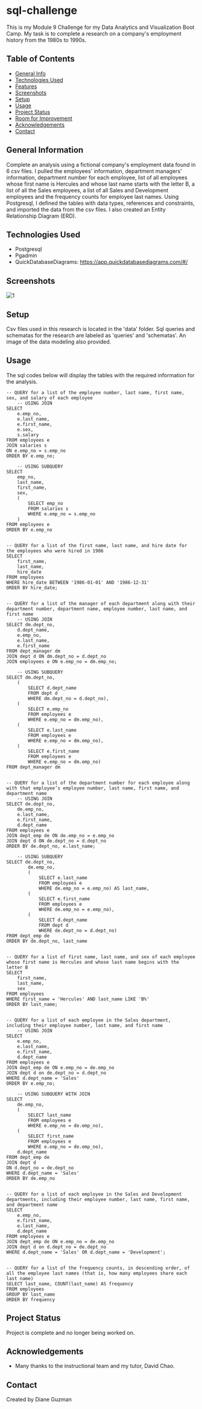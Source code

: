 # sql-challenge
This is my Module 9 Challenge for my Data Analytics and Visualization Boot Camp.  My task is to complete a research on a company's employment history from the 1980s to 1990s.


## Table of Contents
* [General Info](#general-information)
* [Technologies Used](#technologies-used)
* [Features](#features)
* [Screenshots](#screenshots)
* [Setup](#setup)
* [Usage](#usage)
* [Project Status](#project-status)
* [Room for Improvement](#room-for-improvement)
* [Acknowledgements](#acknowledgements)
* [Contact](#contact)
<!-- * [License](#license) -->


## General Information
Complete an analysis using a fictional company's employment data found in 6 csv files. I pulled the employees' information, department managers' information, department number for each employee, list of all employees whose first name is Hercules and whose last name starts with the letter B, a list of all the Sales employees, a list of all Sales and Development  employees and the frequency counts for employee last names.  Using Postgresql, I defined the tables with data types, references and constraints, and imported the data from the csv files. I also created an Entity Relationship Diagram (ERD).

## Technologies Used
- Postgresql
- Pgadmin
- QuickDatabaseDiagrams: https://app.quickdatabasediagrams.com/#/


## Screenshots
![1](https://user-images.githubusercontent.com/117790100/218594313-09e72819-20b9-49d7-82f0-05fd3d83d053.png)


## Setup
Csv files used in this research is located in the 'data' folder.  Sql queries and schematas for the research are labeled as 'queries' and 'schematas'.  An image of the data modeling also provided.


## Usage
The sql codes below will display the tables with the required information for the analysis.

```
-- QUERY for a list of the employee number, last name, first name, sex, and salary of each employee
	-- USING JOIN
SELECT
	e.emp_no,
	e.last_name,
	e.first_name,
	e.sex,
	s.salary
FROM employees e
JOIN salaries s
ON e.emp_no = s.emp_no
ORDER BY e.emp_no;

	-- USING SUBQUERY
SELECT
	emp_no,
	last_name,
	first_name,
	sex,
	(
		SELECT emp_no
		FROM salaries s
		WHERE e.emp_no = s.emp_no
	)
FROM employees e
ORDER BY e.emp_no


-- QUERY for a list of the first name, last name, and hire date for the employees who were hired in 1986
SELECT
	first_name,
	last_name,
	hire_date
FROM employees 
WHERE hire_date BETWEEN '1986-01-01' AND '1986-12-31'
ORDER BY hire_date;


-- QUERY for a list of the manager of each department along with their department number, department name, employee number, last name, and first name
	-- USING JOIN
SELECT dm.dept_no,
	d.dept_name,
	e.emp_no,
	e.last_name,
	e.first_name
FROM dept_manager dm
JOIN dept d ON dm.dept_no = d.dept_no
JOIN employees e ON e.emp_no = dm.emp_no;

	-- USING SUBQUERY
SELECT dm.dept_no,
	(
		SELECT d.dept_name
		FROM dept d
		WHERE dm.dept_no = d.dept_no),
	(
		SELECT e.emp_no
		FROM employees e
		WHERE e.emp_no = dm.emp_no),
	(
		SELECT e.last_name
		FROM employees e
		WHERE e.emp_no = dm.emp_no),
	(
		SELECT e.first_name
		FROM employees e
		WHERE e.emp_no = dm.emp_no)
FROM dept_manager dm


-- QUERY for a list of the department number for each employee along with that employee’s employee number, last name, first name, and department name
	-- USING JOIN
SELECT de.dept_no,
	de.emp_no,
	e.last_name,
	e.first_name,
	d.dept_name
FROM employees e
JOIN dept_emp de ON de.emp_no = e.emp_no
JOIN dept d ON de.dept_no = d.dept_no
ORDER BY de.dept_no, e.last_name;

	-- USING SUBQUERY
SELECT de.dept_no,
		de.emp_no,
		(
			SELECT e.last_name
			FROM employees e
			WHERE de.emp_no = e.emp_no) AS last_name,
		(
			SELECT e.first_name
			FROM employees e
			WHERE de.emp_no = e.emp_no),
		(
			SELECT d.dept_name
			FROM dept d
			WHERE de.dept_no = d.dept_no)
FROM dept_emp de
ORDER BY de.dept_no, last_name


-- QUERY for a list of first name, last name, and sex of each employee whose first name is Hercules and whose last name begins with the letter B
SELECT
	first_name,
	last_name,
	sex
FROM employees 
WHERE first_name = 'Hercules' AND last_name LIKE 'B%'
ORDER BY last_name;


-- QUERY for a list of each employee in the Sales department, including their employee number, last name, and first name
	-- USING JOIN
SELECT
	e.emp_no,
	e.last_name,
	e.first_name,
	d.dept_name
FROM employees e
JOIN dept_emp de ON e.emp_no = de.emp_no
JOIN dept d on de.dept_no = d.dept_no
WHERE d.dept_name = 'Sales'
ORDER BY e.emp_no;

	-- USING SUBQUERY WITH JOIN
SELECT 
	de.emp_no, 
	(
		SELECT last_name
	 	FROM employees e
	 	WHERE e.emp_no = de.emp_no),
	(
		SELECT first_name
	 	FROM employees e
	 	WHERE e.emp_no = de.emp_no),
	d.dept_name
FROM dept_emp de
JOIN dept d
ON d.dept_no = de.dept_no
WHERE d.dept_name = 'Sales'
ORDER BY de.emp_no


-- QUERY for a list of each employee in the Sales and Development departments, including their employee number, last name, first name, and department name 
SELECT
	e.emp_no,
	e.first_name,
	e.last_name,
	d.dept_name
FROM employees e
JOIN dept_emp de ON e.emp_no = de.emp_no
JOIN dept d on d.dept_no = de.dept_no
WHERE d.dept_name = 'Sales' OR d.dept_name = 'Development';


-- QUERY for a list of the frequency counts, in descending order, of all the employee last names (that is, how many employees share each last name)
SELECT last_name, COUNT(last_name) AS frequency
FROM employees
GROUP BY last_name
ORDER BY frequency
```


## Project Status
Project is complete and no longer being worked on.



## Acknowledgements
- Many thanks to the instructional team and my tutor, David Chao.

## Contact
Created by Diane Guzman


